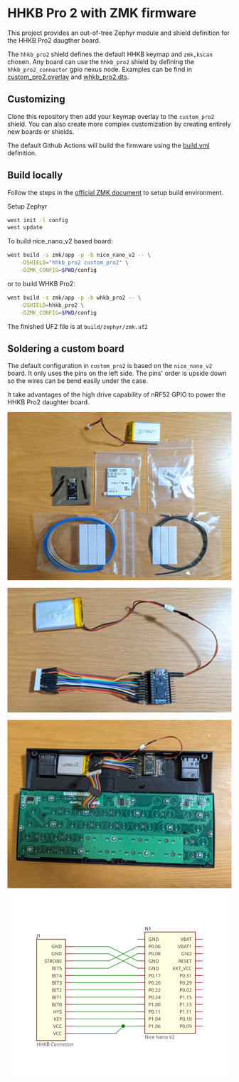 # HHKB Pro 2 with ZMK firmware

This project provides an out-of-tree Zephyr module and shield definition
for the HHKB Pro2 daugther board.

The `hhkb_pro2` shield defines the default HHKB keymap and `zmk,kscan`
chosen. Any board can use the `hhkb_pro2` shield by defining the
`hhkb_pro2_connector` gpio nexus node. Examples can be find in
[custom_pro2.overlay](config/boards/shields/custom_pro2/custom_pro2.overlay) and
[whkb_pro2.dts](config/boards/arm/whkb_pro2/whkb_pro2.dts).

## Customizing

Clone this repository then add your keymap overlay to the `custom_pro2` shield.
You can also create more complex customization by creating entirely new boards or
shields.

The default Github Actions will build the firmware using the [build.yml](./build.yaml)
definition.

## Build locally

Follow the steps in the [official ZMK document](https://zmk.dev/docs/user-setup) to setup build environment.

Setup Zephyr

```sh
west init -l config
west update
```

To build nice_nano_v2 based board:

```sh
west build -s zmk/app -p -b nice_nano_v2 -- \
    -DSHIELD="hhkb_pro2 custom_pro2" \
    -DZMK_CONFIG=$PWD/config
```

or to build WHKB Pro2:

```sh
west build -s zmk/app -p -b whkb_pro2 -- \
    -DSHIELD=hhkb_pro2 \
    -DZMK_CONFIG=$PWD/config
```

The finished UF2 file is at `build/zephyr/zmk.uf2`

## Soldering a custom board

The default configuration in `custom_pro2` is based on
the `nice_nano_v2` board. It only uses the pins on the
left side. The pins' order is upside down so the wires
can be bend easily under the case.

It take advantages of the high drive capability of nRF52
GPIO to power the HHKB Pro2 daughter board.

![parts](./docs/images/parts.jpg)

![connector](./docs/images/connector.jpg)

![board](./docs/images/board.jpg)

![schematics](./docs/images/hhkb_nicenano_v2_Schematics.png)
